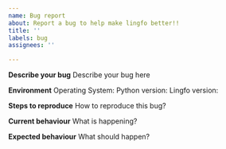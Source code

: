 ```yaml
---
name: Bug report
about: Report a bug to help make lingfo better!!
title: ''
labels: bug
assignees: ''

---
```


**Describe your bug**
Describe your bug here

**Environment**
Operating System: 
Python version:
Lingfo version:

**Steps to reproduce**
How to reproduce this bug?

**Current behaviour**
What is happening?

**Expected behaviour**
What should happen?

<!-- Before submitting the issue make sure that your issue isn't already reported. Make sure you also tried to update lingfo.  -->
